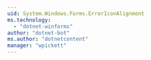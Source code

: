 ```yaml
---
uid: System.Windows.Forms.ErrorIconAlignment
ms.technology: 
  - "dotnet-winforms"
author: "dotnet-bot"
ms.author: "dotnetcontent"
manager: "wpickett"
---
```

